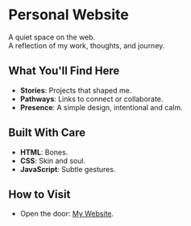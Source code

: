 # Personal Website

A quiet space on the web.  
A reflection of my work, thoughts, and journey.  

## What You'll Find Here

- **Stories**: Projects that shaped me.  
- **Pathways**: Links to connect or collaborate.  
- **Presence**: A simple design, intentional and calm.  

## Built With Care

- **HTML**: Bones.  
- **CSS**: Skin and soul.  
- **JavaScript**: Subtle gestures.  

## How to Visit

- Open the door: [My Website](https://vikalprajkisku.github.io/Website/).  